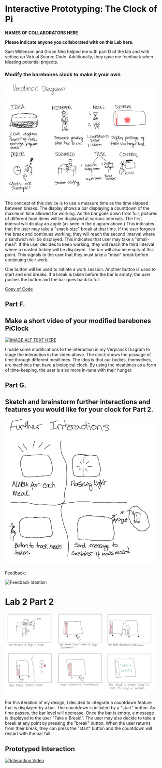 # Interactive Prototyping: The Clock of Pi
**NAMES OF COLLABORATORS HERE**

**Please indicate anyone you collaborated with on this Lab here.** 

Sam Willenson and Grace Nho helped me with part D of the lab and with setting up Virtual Source Code. Additionally, they gave me feedback when ideating potential projects.

### Modify the barebones clock to make it your own

![Verplank Diagram](./images/Verplank.jpg)

The concept of this device is to use a measure time as the time elapsed between breaks. The display shows a bar displaying a countdown of the maximum time allowed for working. As the bar goes down from full, pictures of different food items will be displayed at various intervals. The first interval will display an apple (as seen in the diagram above.) This indicates that the user may take a "snack-size" break at that time. If the user forgoes the break and continues working, they will reach the second interval where a sandwich will be displayed. This indicates that user may take a "small-meal". If the user decides to keep working, they will reach the third interval where a roasted turkey will be displayed. The bar will also be empty at this point. This signals to the user that they must take a "meal" break before continuing their work.

One button will be used to initiate a work session. Another button is used to start and end breaks. If a break is taken before the bar is empty, the user pushes the button and the bar goes back to full.


[Copy of Code](https://github.com/jaxriemer/Interactive-Lab-Hub/blob/96c9f862c1d08e4791d3aa452051d89cb06a94ee/Lab%202/screen_prototype.py)


## Part F. 
## Make a short video of your modified barebones PiClock

[![IMAGE ALT TEXT HERE](https://img.youtube.com/vi/2r1qmZqJbys/0.jpg)](https://www.youtube.com/watch?v=2r1qmZqJbys)


I made some modifications to the interaction in my Verplanck Diagram to stage the interaction in the video above. The clock shows the passage of time through different mealtimes. The idea is that our bodies, themselves, are machines that have a biological clock. By using the mealtimes as a form of time-keeping, the user is also more in-tune with their hunger.

## Part G. 
## Sketch and brainstorm further interactions and features you would like for your clock for Part 2.
![Further Interactions](./images/Interactions.jpg)

Feedback: 


![Feedback Ideation](./images/Feedback_Ideation.heif)

# Lab 2 Part 2
![Storyboard](./images/Storyboard2.jpg)

For this iteration of my design, I decided to integrate a countdown feature that is displayed by a bar. The countdown is initiated by a "start" button. As time passes, the bar level will decrease. Once the bar is empty, a message is displayed to the user "Take a Break!". The user may also decide to take a break at any point by pressing the "break" button. When the user returns from their break, they can press the "start" button and the countdown will restart with the bar full.
## Prototyped Interaction

[![Interaction Video](https://img.youtube.com/vi/nXo52tuIFYo/0.jpg)](https://www.youtube.com/watch?v=nXo52tuIFYo)
